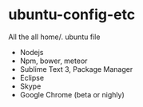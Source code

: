 # ubuntu-config-etc
 
All the all home/.<config> ubuntu file 

* Nodejs
* Npm, bower, meteor
* Sublime Text 3, Package Manager
* Eclipse
* Skype
* Google Chrome (beta or nighly)
